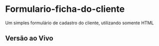 # Formulario-ficha-do-cliente
Um simples formulário de cadastro do cliente, utilizando somente HTML
## Versão ao Vivo
